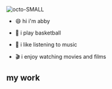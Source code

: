 ![octo-SMALL](https://github.com/abby-riley03/abby/assets/155670707/756c9798-36fe-48d2-8c50-80d09185bb69)
- :smile:	hi i'm abby
  
- :basketball:	i play basketball
  
- :musical_note:	i like listening to music

- :clapper:	i enjoy watching movies and films
 ## my work
